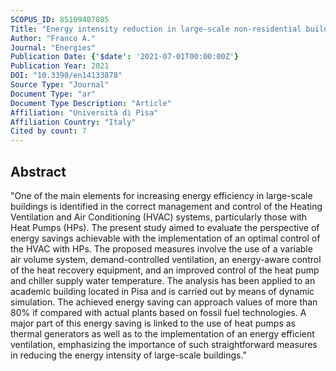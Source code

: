 ```yaml
---
SCOPUS_ID: 85109407085
Title: "Energy intensity reduction in large-scale non-residential buildings by dynamic control of hvac with heat pumps"
Author: "Franco A."
Journal: "Energies"
Publication Date: {'$date': '2021-07-01T00:00:00Z'}
Publication Year: 2021
DOI: "10.3390/en14133878"
Source Type: "Journal"
Document Type: "ar"
Document Type Description: "Article"
Affiliation: "Università di Pisa"
Affiliation Country: "Italy"
Cited by count: 7
---
```


## Abstract
"One of the main elements for increasing energy efficiency in large-scale buildings is identified in the correct management and control of the Heating Ventilation and Air Conditioning (HVAC) systems, particularly those with Heat Pumps (HPs). The present study aimed to evaluate the perspective of energy savings achievable with the implementation of an optimal control of the HVAC with HPs. The proposed measures involve the use of a variable air volume system, demand-controlled ventilation, an energy-aware control of the heat recovery equipment, and an improved control of the heat pump and chiller supply water temperature. The analysis has been applied to an academic building located in Pisa and is carried out by means of dynamic simulation. The achieved energy saving can approach values of more than 80% if compared with actual plants based on fossil fuel technologies. A major part of this energy saving is linked to the use of heat pumps as thermal generators as well as to the implementation of an energy efficient ventilation, emphasizing the importance of such straightforward measures in reducing the energy intensity of large-scale buildings."
